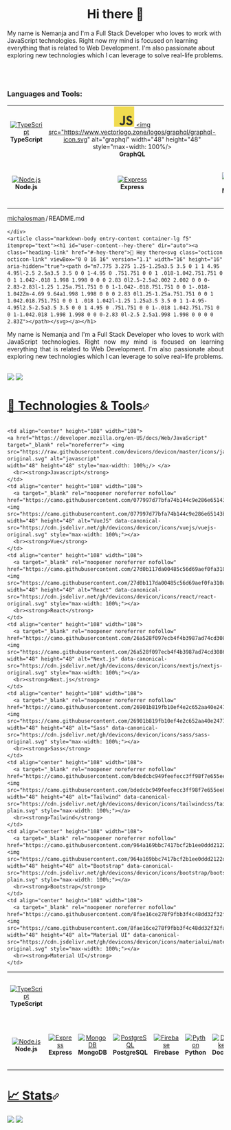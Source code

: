 <h1 align="center">Hi there 👋</h1>

<p>My name is Nemanja and I'm a Full Stack Developer who loves to work with JavaScript technologies. Right now my mind is focused on learning everything that is related to Web Development. I'm also passionate about exploring new technologies which I can leverage to solve real-life problems.</p><br><br>
<h3 align="left">Languages and Tools:</h3>
<p align="left">   
  
<table>
  <tbody><tr>
    <td align="center" height="108" width="108">
      <a target="_blank" rel="noopener noreferrer nofollow" href="https://camo.githubusercontent.com/c04208976fe84f5bfd2111ba446acf65ff373c962ed80bbf7aa028820a5bbd79/68747470733a2f2f63646e2e6a7364656c6976722e6e65742f67682f64657669636f6e732f64657669636f6e2f69636f6e732f747970657363726970742f747970657363726970742d706c61696e2e737667"><img src="https://camo.githubusercontent.com/c04208976fe84f5bfd2111ba446acf65ff373c962ed80bbf7aa028820a5bbd79/68747470733a2f2f63646e2e6a7364656c6976722e6e65742f67682f64657669636f6e732f64657669636f6e2f69636f6e732f747970657363726970742f747970657363726970742d706c61696e2e737667" width="48" height="48" alt="TypeScript" data-canonical-src="https://cdn.jsdelivr.net/gh/devicons/devicon/icons/typescript/typescript-plain.svg" style="max-width: 100%;"></a>
      <br><strong>TypeScript</strong>
    </td>
      <td align="center" height="108" width="108">
    <a href="https://developer.mozilla.org/en-US/docs/Web/JavaScript" target="_blank" rel="noreferrer"> <img src="https://raw.githubusercontent.com/devicons/devicon/master/icons/javascript/javascript-original.svg" alt="javascript" width="48" height="48" style="max-width: 100%;/>  </a>
      <br><strong>Javascript</strong>
    </td>



    
    <td align="center" height="108" width="108">
      <a target="_blank" rel="noopener noreferrer nofollow" href="https://camo.githubusercontent.com/077997d77bfa74b144c9e286e65143b4edc547dc948098491264bb2dde282d6b/68747470733a2f2f63646e2e6a7364656c6976722e6e65742f67682f64657669636f6e732f64657669636f6e2f69636f6e732f7675656a732f7675656a732d6f726967696e616c2e737667"><img src="https://camo.githubusercontent.com/077997d77bfa74b144c9e286e65143b4edc547dc948098491264bb2dde282d6b/68747470733a2f2f63646e2e6a7364656c6976722e6e65742f67682f64657669636f6e732f64657669636f6e2f69636f6e732f7675656a732f7675656a732d6f726967696e616c2e737667" width="48" height="48" alt="VueJS" data-canonical-src="https://cdn.jsdelivr.net/gh/devicons/devicon/icons/vuejs/vuejs-original.svg" style="max-width: 100%;"></a>
      <br><strong>Vue</strong>
    </td>
    <td align="center" height="108" width="108">
      <a target="_blank" rel="noopener noreferrer nofollow" href="https://camo.githubusercontent.com/27d0b117da00485c56d69aef0fa310a3f8a07abecc8aa15fa38c8b78526c60ac/68747470733a2f2f63646e2e6a7364656c6976722e6e65742f67682f64657669636f6e732f64657669636f6e2f69636f6e732f72656163742f72656163742d6f726967696e616c2e737667"><img src="https://camo.githubusercontent.com/27d0b117da00485c56d69aef0fa310a3f8a07abecc8aa15fa38c8b78526c60ac/68747470733a2f2f63646e2e6a7364656c6976722e6e65742f67682f64657669636f6e732f64657669636f6e2f69636f6e732f72656163742f72656163742d6f726967696e616c2e737667" width="48" height="48" alt="React" data-canonical-src="https://cdn.jsdelivr.net/gh/devicons/devicon/icons/react/react-original.svg" style="max-width: 100%;"></a>
      <br><strong>React</strong>
    </td>
    <td align="center" height="108" width="108">
      <a target="_blank" rel="noopener noreferrer nofollow" href="https://camo.githubusercontent.com/26a528f097ecb4f4b3987ad74cd3086870e930d85124c2a352dbde9e3cd14cb7/68747470733a2f2f63646e2e6a7364656c6976722e6e65742f67682f64657669636f6e732f64657669636f6e2f69636f6e732f6e6578746a732f6e6578746a732d6f726967696e616c2e737667"><img src="https://camo.githubusercontent.com/26a528f097ecb4f4b3987ad74cd3086870e930d85124c2a352dbde9e3cd14cb7/68747470733a2f2f63646e2e6a7364656c6976722e6e65742f67682f64657669636f6e732f64657669636f6e2f69636f6e732f6e6578746a732f6e6578746a732d6f726967696e616c2e737667" width="48" height="48" alt="Next.js" data-canonical-src="https://cdn.jsdelivr.net/gh/devicons/devicon/icons/nextjs/nextjs-original.svg" style="max-width: 100%;"></a>
      <br><strong>Next.js</strong>
    </td>
    <td align="center" height="108" width="108">
      <a target="_blank" rel="noopener noreferrer nofollow" href="https://camo.githubusercontent.com/26901b819fb10ef4e2c652aa40e24775247664d84a7597bebb66898a24dddedd/68747470733a2f2f63646e2e6a7364656c6976722e6e65742f67682f64657669636f6e732f64657669636f6e2f69636f6e732f736173732f736173732d6f726967696e616c2e737667"><img src="https://camo.githubusercontent.com/26901b819fb10ef4e2c652aa40e24775247664d84a7597bebb66898a24dddedd/68747470733a2f2f63646e2e6a7364656c6976722e6e65742f67682f64657669636f6e732f64657669636f6e2f69636f6e732f736173732f736173732d6f726967696e616c2e737667" width="48" height="48" alt="Sass" data-canonical-src="https://cdn.jsdelivr.net/gh/devicons/devicon/icons/sass/sass-original.svg" style="max-width: 100%;"></a>
      <br><strong>Sass</strong>
    </td>
    <td align="center" height="108" width="108">
      <a target="_blank" rel="noopener noreferrer nofollow" href="https://camo.githubusercontent.com/bdedcbc949feefecc3ff98f7e655ee8151b522e2f32196c648620f5366d909d5/68747470733a2f2f63646e2e6a7364656c6976722e6e65742f67682f64657669636f6e732f64657669636f6e2f69636f6e732f7461696c77696e646373732f7461696c77696e646373732d706c61696e2e737667"><img src="https://camo.githubusercontent.com/bdedcbc949feefecc3ff98f7e655ee8151b522e2f32196c648620f5366d909d5/68747470733a2f2f63646e2e6a7364656c6976722e6e65742f67682f64657669636f6e732f64657669636f6e2f69636f6e732f7461696c77696e646373732f7461696c77696e646373732d706c61696e2e737667" width="48" height="48" alt="Tailwind" data-canonical-src="https://cdn.jsdelivr.net/gh/devicons/devicon/icons/tailwindcss/tailwindcss-plain.svg" style="max-width: 100%;"></a>
      <br><strong>Tailwind</strong>
    </td>
    <td align="center" height="108" width="108">
      <a target="_blank" rel="noopener noreferrer nofollow" href="https://camo.githubusercontent.com/964a169bbc7417bcf2b1ee0ddd2122d9592a50dee693f9421428bdd11d32c18e/68747470733a2f2f63646e2e6a7364656c6976722e6e65742f67682f64657669636f6e732f64657669636f6e2f69636f6e732f626f6f7473747261702f626f6f7473747261702d706c61696e2e737667"><img src="https://camo.githubusercontent.com/964a169bbc7417bcf2b1ee0ddd2122d9592a50dee693f9421428bdd11d32c18e/68747470733a2f2f63646e2e6a7364656c6976722e6e65742f67682f64657669636f6e732f64657669636f6e2f69636f6e732f626f6f7473747261702f626f6f7473747261702d706c61696e2e737667" width="48" height="48" alt="Bootstrap" data-canonical-src="https://cdn.jsdelivr.net/gh/devicons/devicon/icons/bootstrap/bootstrap-plain.svg" style="max-width: 100%;"></a>
      <br><strong>Bootstrap</strong>
    </td>
    <td align="center" height="108" width="108">
<a href="https://graphql.org" target="_blank" rel="noreferrer"> <img src="https://www.vectorlogo.zone/logos/graphql/graphql-icon.svg" alt="graphql" width="48" height="48" style="max-width: 100%/> </a>
      <br><strong>GraphQL</strong>
    </td>
  </tr>
  <tr>
    <td align="center" height="108" width="108">
      <a target="_blank" rel="noopener noreferrer nofollow" href="https://camo.githubusercontent.com/900baefb89e187c8b32cdbb3b440d1502fe8f30a1a335cc5dc5868af0142f8b1/68747470733a2f2f63646e2e6a7364656c6976722e6e65742f67682f64657669636f6e732f64657669636f6e2f69636f6e732f6e6f64656a732f6e6f64656a732d6f726967696e616c2e737667"><img src="https://camo.githubusercontent.com/900baefb89e187c8b32cdbb3b440d1502fe8f30a1a335cc5dc5868af0142f8b1/68747470733a2f2f63646e2e6a7364656c6976722e6e65742f67682f64657669636f6e732f64657669636f6e2f69636f6e732f6e6f64656a732f6e6f64656a732d6f726967696e616c2e737667" width="48" height="48" alt="Node.js" data-canonical-src="https://cdn.jsdelivr.net/gh/devicons/devicon/icons/nodejs/nodejs-original.svg" style="max-width: 100%;"></a>
      <br><strong>Node.js</strong>
    </td>
    <td align="center" height="108" width="108">
      <a target="_blank" rel="noopener noreferrer nofollow" href="https://camo.githubusercontent.com/40756575fc2fd74b1883ea0cc5c2a49aa7048ab58286f43a121109d69a9ea160/68747470733a2f2f63646e2e6a7364656c6976722e6e65742f67682f64657669636f6e732f64657669636f6e2f69636f6e732f657870726573732f657870726573732d6f726967696e616c2e737667"><img src="https://camo.githubusercontent.com/40756575fc2fd74b1883ea0cc5c2a49aa7048ab58286f43a121109d69a9ea160/68747470733a2f2f63646e2e6a7364656c6976722e6e65742f67682f64657669636f6e732f64657669636f6e2f69636f6e732f657870726573732f657870726573732d6f726967696e616c2e737667" width="48" height="48" alt="Express" data-canonical-src="https://cdn.jsdelivr.net/gh/devicons/devicon/icons/express/express-original.svg" style="max-width: 100%;"></a>
      <br><strong>Express</strong>
    </td>
    <td align="center" height="108" width="108">
      <a target="_blank" rel="noopener noreferrer nofollow" href="https://camo.githubusercontent.com/9ebde7ca22ab3f3b4bf92d2743804ab9e581e413a16cdf3626c2092e69967d80/68747470733a2f2f63646e2e6a7364656c6976722e6e65742f67682f64657669636f6e732f64657669636f6e2f69636f6e732f6d6f6e676f64622f6d6f6e676f64622d6f726967696e616c2e737667"><img src="https://camo.githubusercontent.com/9ebde7ca22ab3f3b4bf92d2743804ab9e581e413a16cdf3626c2092e69967d80/68747470733a2f2f63646e2e6a7364656c6976722e6e65742f67682f64657669636f6e732f64657669636f6e2f69636f6e732f6d6f6e676f64622f6d6f6e676f64622d6f726967696e616c2e737667" width="48" height="48" alt="MongoDB" data-canonical-src="https://cdn.jsdelivr.net/gh/devicons/devicon/icons/mongodb/mongodb-original.svg" style="max-width: 100%;"></a>
      <br><strong>MongoDB</strong>
    </td>
    <td align="center" height="108" width="108">
      <a target="_blank" rel="noopener noreferrer nofollow" href="https://camo.githubusercontent.com/d536b9cc0c533324368535ece721f5424f28eae3ec0e6f3847408948ecacfce6/68747470733a2f2f63646e2e6a7364656c6976722e6e65742f67682f64657669636f6e732f64657669636f6e2f69636f6e732f706f737467726573716c2f706f737467726573716c2d6f726967696e616c2e737667"><img src="https://camo.githubusercontent.com/d536b9cc0c533324368535ece721f5424f28eae3ec0e6f3847408948ecacfce6/68747470733a2f2f63646e2e6a7364656c6976722e6e65742f67682f64657669636f6e732f64657669636f6e2f69636f6e732f706f737467726573716c2f706f737467726573716c2d6f726967696e616c2e737667" width="48" height="48" alt="PostgreSQL" data-canonical-src="https://cdn.jsdelivr.net/gh/devicons/devicon/icons/postgresql/postgresql-original.svg" style="max-width: 100%;"></a>
      <br><strong>PostgreSQL</strong>
    </td>
    <td align="center" height="108" width="108">
      <a target="_blank" rel="noopener noreferrer nofollow" href="https://camo.githubusercontent.com/5e264dc8fcb694c4183413c371048cfb251b0e8ee84b64a0e8ee76750718ca50/68747470733a2f2f63646e2e6a7364656c6976722e6e65742f67682f64657669636f6e732f64657669636f6e2f69636f6e732f66697265626173652f66697265626173652d706c61696e2e737667"><img src="https://camo.githubusercontent.com/5e264dc8fcb694c4183413c371048cfb251b0e8ee84b64a0e8ee76750718ca50/68747470733a2f2f63646e2e6a7364656c6976722e6e65742f67682f64657669636f6e732f64657669636f6e2f69636f6e732f66697265626173652f66697265626173652d706c61696e2e737667" width="48" height="48" alt="Firebase" data-canonical-src="https://cdn.jsdelivr.net/gh/devicons/devicon/icons/firebase/firebase-plain.svg" style="max-width: 100%;"></a>
      <br><strong>Firebase</strong>
    </td>
    <td align="center" height="108" width="108">
<a href="https://www.mysql.com/" target="_blank" rel="noreferrer"> <img src="https://raw.githubusercontent.com/devicons/devicon/master/icons/mysql/mysql-original-wordmark.svg" alt="mysql" width="40" height="40" style="max-width: 100%";/> </a>
      <br><strong>Python</strong>
    </td>
    <td align="center" height="108" width="108">
<a href="https://redis.io" target="_blank" rel="noreferrer"> <img src="https://raw.githubusercontent.com/devicons/devicon/master/icons/redis/redis-original-wordmark.svg" alt="redis" width="40" height="40" style="max-width: 100%;/> </a>
      <br><strong>Redis</strong>
    </td>
    <td align="center" height="108" width="108">
      <a target="_blank" rel="noopener noreferrer nofollow" href="https://camo.githubusercontent.com/9b70a59580f9cdb57e2083a8085cfb55614d3c145cc56ac8a3d3b81870d0f3d1/68747470733a2f2f63646e2e6a7364656c6976722e6e65742f67682f64657669636f6e732f64657669636f6e2f69636f6e732f616d617a6f6e77656273657276696365732f616d617a6f6e77656273657276696365732d6f726967696e616c2e737667"><img src="https://camo.githubusercontent.com/9b70a59580f9cdb57e2083a8085cfb55614d3c145cc56ac8a3d3b81870d0f3d1/68747470733a2f2f63646e2e6a7364656c6976722e6e65742f67682f64657669636f6e732f64657669636f6e2f69636f6e732f616d617a6f6e77656273657276696365732f616d617a6f6e77656273657276696365732d6f726967696e616c2e737667" width="48" height="48" alt="AWS" data-canonical-src="https://cdn.jsdelivr.net/gh/devicons/devicon/icons/amazonwebservices/amazonwebservices-original.svg" style="max-width: 100%;"></a>
      <br><strong>AWS</strong>
    </td>
  </tr>
</tbody></table>

  








<table>
<tbody><tr>
<div class="Box mt-4 ">
  <div class="Box-body p-4">
    <div class="d-flex flex-justify-between">
      <div class="text-mono text-small mb-3">
        <a href="/michalosman/michalosman" class="no-underline Link--primary">michalosman</a><span class="color-fg-muted d-inline-block" style="padding:0px 2px;">/</span>README<span class="color-fg-muted">.md</span>
      </div>

    </div>
    <article class="markdown-body entry-content container-lg f5" itemprop="text"><h1 id="user-content--hey-there" dir="auto"><a class="heading-link" href="#-hey-there">👋 Hey there<svg class="octicon octicon-link" viewBox="0 0 16 16" version="1.1" width="16" height="16" aria-hidden="true"><path d="m7.775 3.275 1.25-1.25a3.5 3.5 0 1 1 4.95 4.95l-2.5 2.5a3.5 3.5 0 0 1-4.95 0 .751.751 0 0 1 .018-1.042.751.751 0 0 1 1.042-.018 1.998 1.998 0 0 0 2.83 0l2.5-2.5a2.002 2.002 0 0 0-2.83-2.83l-1.25 1.25a.751.751 0 0 1-1.042-.018.751.751 0 0 1-.018-1.042Zm-4.69 9.64a1.998 1.998 0 0 0 2.83 0l1.25-1.25a.751.751 0 0 1 1.042.018.751.751 0 0 1 .018 1.042l-1.25 1.25a3.5 3.5 0 1 1-4.95-4.95l2.5-2.5a3.5 3.5 0 0 1 4.95 0 .751.751 0 0 1-.018 1.042.751.751 0 0 1-1.042.018 1.998 1.998 0 0 0-2.83 0l-2.5 2.5a1.998 1.998 0 0 0 0 2.83Z"></path></svg></a></h1>
<div align="justify" dir="auto">
    My name is Nemanja and I'm a Full Stack Developer who loves to work with JavaScript technologies. Right now my mind is focused on learning everything that is related to Web Development. I'm also passionate about exploring new technologies which I can leverage to solve real-life problems.
</div>
<p dir="auto"><br><a href="https://www.linkedin.com/in/michalosman" rel="nofollow"><img src="https://camo.githubusercontent.com/a493f6833f99fb3c85788d6d9305e6b7a42b838e5ee5d138fd9a8214a7e77472/68747470733a2f2f696d672e736869656c64732e696f2f62616467652f6c696e6b6564696e2d2532333030373742352e7376673f267374796c653d666f722d7468652d6261646765266c6f676f3d6c696e6b6564696e266c6f676f436f6c6f723d7768697465" height="25" data-canonical-src="https://img.shields.io/badge/linkedin-%230077B5.svg?&amp;style=for-the-badge&amp;logo=linkedin&amp;logoColor=white" style="max-width: 100%;"></a>
<a href="mailto:michal.osman@gmail.com"><img src="https://camo.githubusercontent.com/571384769c09e0c66b45e39b5be70f68f552db3e2b2311bc2064f0d4a9f5983b/68747470733a2f2f696d672e736869656c64732e696f2f62616467652f476d61696c2d4431343833363f7374796c653d666f722d7468652d6261646765266c6f676f3d676d61696c266c6f676f436f6c6f723d7768697465" height="25" data-canonical-src="https://img.shields.io/badge/Gmail-D14836?style=for-the-badge&amp;logo=gmail&amp;logoColor=white" style="max-width: 100%;"></a></p>
<h1 id="user-content--technologies--tools" dir="auto"><a class="heading-link" href="#-technologies--tools">🔧 Technologies &amp; Tools<svg class="octicon octicon-link" viewBox="0 0 16 16" version="1.1" width="16" height="16" aria-hidden="true"><path d="m7.775 3.275 1.25-1.25a3.5 3.5 0 1 1 4.95 4.95l-2.5 2.5a3.5 3.5 0 0 1-4.95 0 .751.751 0 0 1 .018-1.042.751.751 0 0 1 1.042-.018 1.998 1.998 0 0 0 2.83 0l2.5-2.5a2.002 2.002 0 0 0-2.83-2.83l-1.25 1.25a.751.751 0 0 1-1.042-.018.751.751 0 0 1-.018-1.042Zm-4.69 9.64a1.998 1.998 0 0 0 2.83 0l1.25-1.25a.751.751 0 0 1 1.042.018.751.751 0 0 1 .018 1.042l-1.25 1.25a3.5 3.5 0 1 1-4.95-4.95l2.5-2.5a3.5 3.5 0 0 1 4.95 0 .751.751 0 0 1-.018 1.042.751.751 0 0 1-1.042.018 1.998 1.998 0 0 0-2.83 0l-2.5 2.5a1.998 1.998 0 0 0 0 2.83Z"></path></svg></a></h1>
<table>
  <tbody><tr>
    <td align="center" height="108" width="108">
      <a target="_blank" rel="noopener noreferrer nofollow" href="https://camo.githubusercontent.com/c04208976fe84f5bfd2111ba446acf65ff373c962ed80bbf7aa028820a5bbd79/68747470733a2f2f63646e2e6a7364656c6976722e6e65742f67682f64657669636f6e732f64657669636f6e2f69636f6e732f747970657363726970742f747970657363726970742d706c61696e2e737667"><img src="https://camo.githubusercontent.com/c04208976fe84f5bfd2111ba446acf65ff373c962ed80bbf7aa028820a5bbd79/68747470733a2f2f63646e2e6a7364656c6976722e6e65742f67682f64657669636f6e732f64657669636f6e2f69636f6e732f747970657363726970742f747970657363726970742d706c61696e2e737667" width="48" height="48" alt="TypeScript" data-canonical-src="https://cdn.jsdelivr.net/gh/devicons/devicon/icons/typescript/typescript-plain.svg" style="max-width: 100%;"></a>
      <br><strong>TypeScript</strong>
    </td>

    <td align="center" height="108" width="108">
    <a href="https://developer.mozilla.org/en-US/docs/Web/JavaScript" target="_blank" rel="noreferrer"> <img src="https://raw.githubusercontent.com/devicons/devicon/master/icons/javascript/javascript-original.svg" alt="javascript"     
    width="48" height="48" style="max-width: 100%;/> </a>
      <br><strong>Javascript</strong>
    </td>
    <td align="center" height="108" width="108">
      <a target="_blank" rel="noopener noreferrer nofollow" href="https://camo.githubusercontent.com/077997d77bfa74b144c9e286e65143b4edc547dc948098491264bb2dde282d6b/68747470733a2f2f63646e2e6a7364656c6976722e6e65742f67682f64657669636f6e732f64657669636f6e2f69636f6e732f7675656a732f7675656a732d6f726967696e616c2e737667"><img src="https://camo.githubusercontent.com/077997d77bfa74b144c9e286e65143b4edc547dc948098491264bb2dde282d6b/68747470733a2f2f63646e2e6a7364656c6976722e6e65742f67682f64657669636f6e732f64657669636f6e2f69636f6e732f7675656a732f7675656a732d6f726967696e616c2e737667" width="48" height="48" alt="VueJS" data-canonical-src="https://cdn.jsdelivr.net/gh/devicons/devicon/icons/vuejs/vuejs-original.svg" style="max-width: 100%;"></a>
      <br><strong>Vue</strong>
    </td>
    <td align="center" height="108" width="108">
      <a target="_blank" rel="noopener noreferrer nofollow" href="https://camo.githubusercontent.com/27d0b117da00485c56d69aef0fa310a3f8a07abecc8aa15fa38c8b78526c60ac/68747470733a2f2f63646e2e6a7364656c6976722e6e65742f67682f64657669636f6e732f64657669636f6e2f69636f6e732f72656163742f72656163742d6f726967696e616c2e737667"><img src="https://camo.githubusercontent.com/27d0b117da00485c56d69aef0fa310a3f8a07abecc8aa15fa38c8b78526c60ac/68747470733a2f2f63646e2e6a7364656c6976722e6e65742f67682f64657669636f6e732f64657669636f6e2f69636f6e732f72656163742f72656163742d6f726967696e616c2e737667" width="48" height="48" alt="React" data-canonical-src="https://cdn.jsdelivr.net/gh/devicons/devicon/icons/react/react-original.svg" style="max-width: 100%;"></a>
      <br><strong>React</strong>
    </td>
    <td align="center" height="108" width="108">
      <a target="_blank" rel="noopener noreferrer nofollow" href="https://camo.githubusercontent.com/26a528f097ecb4f4b3987ad74cd3086870e930d85124c2a352dbde9e3cd14cb7/68747470733a2f2f63646e2e6a7364656c6976722e6e65742f67682f64657669636f6e732f64657669636f6e2f69636f6e732f6e6578746a732f6e6578746a732d6f726967696e616c2e737667"><img src="https://camo.githubusercontent.com/26a528f097ecb4f4b3987ad74cd3086870e930d85124c2a352dbde9e3cd14cb7/68747470733a2f2f63646e2e6a7364656c6976722e6e65742f67682f64657669636f6e732f64657669636f6e2f69636f6e732f6e6578746a732f6e6578746a732d6f726967696e616c2e737667" width="48" height="48" alt="Next.js" data-canonical-src="https://cdn.jsdelivr.net/gh/devicons/devicon/icons/nextjs/nextjs-original.svg" style="max-width: 100%;"></a>
      <br><strong>Next.js</strong>
    </td>
    <td align="center" height="108" width="108">
      <a target="_blank" rel="noopener noreferrer nofollow" href="https://camo.githubusercontent.com/26901b819fb10ef4e2c652aa40e24775247664d84a7597bebb66898a24dddedd/68747470733a2f2f63646e2e6a7364656c6976722e6e65742f67682f64657669636f6e732f64657669636f6e2f69636f6e732f736173732f736173732d6f726967696e616c2e737667"><img src="https://camo.githubusercontent.com/26901b819fb10ef4e2c652aa40e24775247664d84a7597bebb66898a24dddedd/68747470733a2f2f63646e2e6a7364656c6976722e6e65742f67682f64657669636f6e732f64657669636f6e2f69636f6e732f736173732f736173732d6f726967696e616c2e737667" width="48" height="48" alt="Sass" data-canonical-src="https://cdn.jsdelivr.net/gh/devicons/devicon/icons/sass/sass-original.svg" style="max-width: 100%;"></a>
      <br><strong>Sass</strong>
    </td>
    <td align="center" height="108" width="108">
      <a target="_blank" rel="noopener noreferrer nofollow" href="https://camo.githubusercontent.com/bdedcbc949feefecc3ff98f7e655ee8151b522e2f32196c648620f5366d909d5/68747470733a2f2f63646e2e6a7364656c6976722e6e65742f67682f64657669636f6e732f64657669636f6e2f69636f6e732f7461696c77696e646373732f7461696c77696e646373732d706c61696e2e737667"><img src="https://camo.githubusercontent.com/bdedcbc949feefecc3ff98f7e655ee8151b522e2f32196c648620f5366d909d5/68747470733a2f2f63646e2e6a7364656c6976722e6e65742f67682f64657669636f6e732f64657669636f6e2f69636f6e732f7461696c77696e646373732f7461696c77696e646373732d706c61696e2e737667" width="48" height="48" alt="Tailwind" data-canonical-src="https://cdn.jsdelivr.net/gh/devicons/devicon/icons/tailwindcss/tailwindcss-plain.svg" style="max-width: 100%;"></a>
      <br><strong>Tailwind</strong>
    </td>
    <td align="center" height="108" width="108">
      <a target="_blank" rel="noopener noreferrer nofollow" href="https://camo.githubusercontent.com/964a169bbc7417bcf2b1ee0ddd2122d9592a50dee693f9421428bdd11d32c18e/68747470733a2f2f63646e2e6a7364656c6976722e6e65742f67682f64657669636f6e732f64657669636f6e2f69636f6e732f626f6f7473747261702f626f6f7473747261702d706c61696e2e737667"><img src="https://camo.githubusercontent.com/964a169bbc7417bcf2b1ee0ddd2122d9592a50dee693f9421428bdd11d32c18e/68747470733a2f2f63646e2e6a7364656c6976722e6e65742f67682f64657669636f6e732f64657669636f6e2f69636f6e732f626f6f7473747261702f626f6f7473747261702d706c61696e2e737667" width="48" height="48" alt="Bootstrap" data-canonical-src="https://cdn.jsdelivr.net/gh/devicons/devicon/icons/bootstrap/bootstrap-plain.svg" style="max-width: 100%;"></a>
      <br><strong>Bootstrap</strong>
    </td>
    <td align="center" height="108" width="108">
      <a target="_blank" rel="noopener noreferrer nofollow" href="https://camo.githubusercontent.com/8fae16ce278f9fbb3f4c48dd32f32fa8507fed6c0004231fb2539d66bc933296/68747470733a2f2f63646e2e6a7364656c6976722e6e65742f67682f64657669636f6e732f64657669636f6e2f69636f6e732f6d6174657269616c75692f6d6174657269616c75692d6f726967696e616c2e737667"><img src="https://camo.githubusercontent.com/8fae16ce278f9fbb3f4c48dd32f32fa8507fed6c0004231fb2539d66bc933296/68747470733a2f2f63646e2e6a7364656c6976722e6e65742f67682f64657669636f6e732f64657669636f6e2f69636f6e732f6d6174657269616c75692f6d6174657269616c75692d6f726967696e616c2e737667" width="48" height="48" alt="Material UI" data-canonical-src="https://cdn.jsdelivr.net/gh/devicons/devicon/icons/materialui/materialui-original.svg" style="max-width: 100%;"></a>
      <br><strong>Material UI</strong>
    </td>
  </tr>
  <tr>
    <td align="center" height="108" width="108">
      <a target="_blank" rel="noopener noreferrer nofollow" href="https://camo.githubusercontent.com/900baefb89e187c8b32cdbb3b440d1502fe8f30a1a335cc5dc5868af0142f8b1/68747470733a2f2f63646e2e6a7364656c6976722e6e65742f67682f64657669636f6e732f64657669636f6e2f69636f6e732f6e6f64656a732f6e6f64656a732d6f726967696e616c2e737667"><img src="https://camo.githubusercontent.com/900baefb89e187c8b32cdbb3b440d1502fe8f30a1a335cc5dc5868af0142f8b1/68747470733a2f2f63646e2e6a7364656c6976722e6e65742f67682f64657669636f6e732f64657669636f6e2f69636f6e732f6e6f64656a732f6e6f64656a732d6f726967696e616c2e737667" width="48" height="48" alt="Node.js" data-canonical-src="https://cdn.jsdelivr.net/gh/devicons/devicon/icons/nodejs/nodejs-original.svg" style="max-width: 100%;"></a>
      <br><strong>Node.js</strong>
    </td>
    <td align="center" height="108" width="108">
      <a target="_blank" rel="noopener noreferrer nofollow" href="https://camo.githubusercontent.com/40756575fc2fd74b1883ea0cc5c2a49aa7048ab58286f43a121109d69a9ea160/68747470733a2f2f63646e2e6a7364656c6976722e6e65742f67682f64657669636f6e732f64657669636f6e2f69636f6e732f657870726573732f657870726573732d6f726967696e616c2e737667"><img src="https://camo.githubusercontent.com/40756575fc2fd74b1883ea0cc5c2a49aa7048ab58286f43a121109d69a9ea160/68747470733a2f2f63646e2e6a7364656c6976722e6e65742f67682f64657669636f6e732f64657669636f6e2f69636f6e732f657870726573732f657870726573732d6f726967696e616c2e737667" width="48" height="48" alt="Express" data-canonical-src="https://cdn.jsdelivr.net/gh/devicons/devicon/icons/express/express-original.svg" style="max-width: 100%;"></a>
      <br><strong>Express</strong>
    </td>
    <td align="center" height="108" width="108">
      <a target="_blank" rel="noopener noreferrer nofollow" href="https://camo.githubusercontent.com/9ebde7ca22ab3f3b4bf92d2743804ab9e581e413a16cdf3626c2092e69967d80/68747470733a2f2f63646e2e6a7364656c6976722e6e65742f67682f64657669636f6e732f64657669636f6e2f69636f6e732f6d6f6e676f64622f6d6f6e676f64622d6f726967696e616c2e737667"><img src="https://camo.githubusercontent.com/9ebde7ca22ab3f3b4bf92d2743804ab9e581e413a16cdf3626c2092e69967d80/68747470733a2f2f63646e2e6a7364656c6976722e6e65742f67682f64657669636f6e732f64657669636f6e2f69636f6e732f6d6f6e676f64622f6d6f6e676f64622d6f726967696e616c2e737667" width="48" height="48" alt="MongoDB" data-canonical-src="https://cdn.jsdelivr.net/gh/devicons/devicon/icons/mongodb/mongodb-original.svg" style="max-width: 100%;"></a>
      <br><strong>MongoDB</strong>
    </td>
    <td align="center" height="108" width="108">
      <a target="_blank" rel="noopener noreferrer nofollow" href="https://camo.githubusercontent.com/d536b9cc0c533324368535ece721f5424f28eae3ec0e6f3847408948ecacfce6/68747470733a2f2f63646e2e6a7364656c6976722e6e65742f67682f64657669636f6e732f64657669636f6e2f69636f6e732f706f737467726573716c2f706f737467726573716c2d6f726967696e616c2e737667"><img src="https://camo.githubusercontent.com/d536b9cc0c533324368535ece721f5424f28eae3ec0e6f3847408948ecacfce6/68747470733a2f2f63646e2e6a7364656c6976722e6e65742f67682f64657669636f6e732f64657669636f6e2f69636f6e732f706f737467726573716c2f706f737467726573716c2d6f726967696e616c2e737667" width="48" height="48" alt="PostgreSQL" data-canonical-src="https://cdn.jsdelivr.net/gh/devicons/devicon/icons/postgresql/postgresql-original.svg" style="max-width: 100%;"></a>
      <br><strong>PostgreSQL</strong>
    </td>
    <td align="center" height="108" width="108">
      <a target="_blank" rel="noopener noreferrer nofollow" href="https://camo.githubusercontent.com/5e264dc8fcb694c4183413c371048cfb251b0e8ee84b64a0e8ee76750718ca50/68747470733a2f2f63646e2e6a7364656c6976722e6e65742f67682f64657669636f6e732f64657669636f6e2f69636f6e732f66697265626173652f66697265626173652d706c61696e2e737667"><img src="https://camo.githubusercontent.com/5e264dc8fcb694c4183413c371048cfb251b0e8ee84b64a0e8ee76750718ca50/68747470733a2f2f63646e2e6a7364656c6976722e6e65742f67682f64657669636f6e732f64657669636f6e2f69636f6e732f66697265626173652f66697265626173652d706c61696e2e737667" width="48" height="48" alt="Firebase" data-canonical-src="https://cdn.jsdelivr.net/gh/devicons/devicon/icons/firebase/firebase-plain.svg" style="max-width: 100%;"></a>
      <br><strong>Firebase</strong>
    </td>
    <td align="center" height="108" width="108">
      <a target="_blank" rel="noopener noreferrer nofollow" href="https://camo.githubusercontent.com/dd8b0601cdfefe534a6a26f4c29c7f8a5fcfc315002655f519c73121f7bad8bc/68747470733a2f2f63646e2e6a7364656c6976722e6e65742f67682f64657669636f6e732f64657669636f6e2f69636f6e732f707974686f6e2f707974686f6e2d6f726967696e616c2e737667"><img src="https://camo.githubusercontent.com/dd8b0601cdfefe534a6a26f4c29c7f8a5fcfc315002655f519c73121f7bad8bc/68747470733a2f2f63646e2e6a7364656c6976722e6e65742f67682f64657669636f6e732f64657669636f6e2f69636f6e732f707974686f6e2f707974686f6e2d6f726967696e616c2e737667" width="48" height="48" alt="Python" data-canonical-src="https://cdn.jsdelivr.net/gh/devicons/devicon/icons/python/python-original.svg" style="max-width: 100%;"></a>
      <br><strong>Python</strong>
    </td>
    <td align="center" height="108" width="108">
      <a target="_blank" rel="noopener noreferrer nofollow" href="https://camo.githubusercontent.com/cbd55750b53c01dc18830d377c7364b01077e8a675a79d454a3f1ea549efe129/68747470733a2f2f63646e2e6a7364656c6976722e6e65742f67682f64657669636f6e732f64657669636f6e2f69636f6e732f646f636b65722f646f636b65722d6f726967696e616c2e737667"><img src="https://camo.githubusercontent.com/cbd55750b53c01dc18830d377c7364b01077e8a675a79d454a3f1ea549efe129/68747470733a2f2f63646e2e6a7364656c6976722e6e65742f67682f64657669636f6e732f64657669636f6e2f69636f6e732f646f636b65722f646f636b65722d6f726967696e616c2e737667" width="48" height="48" alt="Docker" data-canonical-src="https://cdn.jsdelivr.net/gh/devicons/devicon/icons/docker/docker-original.svg" style="max-width: 100%;"></a>
      <br><strong>Docker</strong>
    </td>
  </tr>
</tbody></table>
<h1 id="user-content--stats" dir="auto"><a class="heading-link" href="#-stats">📈 Stats<svg class="octicon octicon-link" viewBox="0 0 16 16" version="1.1" width="16" height="16" aria-hidden="true"><path d="m7.775 3.275 1.25-1.25a3.5 3.5 0 1 1 4.95 4.95l-2.5 2.5a3.5 3.5 0 0 1-4.95 0 .751.751 0 0 1 .018-1.042.751.751 0 0 1 1.042-.018 1.998 1.998 0 0 0 2.83 0l2.5-2.5a2.002 2.002 0 0 0-2.83-2.83l-1.25 1.25a.751.751 0 0 1-1.042-.018.751.751 0 0 1-.018-1.042Zm-4.69 9.64a1.998 1.998 0 0 0 2.83 0l1.25-1.25a.751.751 0 0 1 1.042.018.751.751 0 0 1 .018 1.042l-1.25 1.25a3.5 3.5 0 1 1-4.95-4.95l2.5-2.5a3.5 3.5 0 0 1 4.95 0 .751.751 0 0 1-.018 1.042.751.751 0 0 1-1.042.018 1.998 1.998 0 0 0-2.83 0l-2.5 2.5a1.998 1.998 0 0 0 0 2.83Z"></path></svg></a></h1>
<p dir="auto"><a target="_blank" rel="noopener noreferrer nofollow" href="https://camo.githubusercontent.com/d436fa0d29166d6f166b36b276e464864431b4b42739785ed873ab4aa1282ebf/68747470733a2f2f6769746875622d726561646d652d73746174732e76657263656c2e6170702f6170693f757365726e616d653d6d696368616c6f736d616e2673686f775f69636f6e733d74727565267468656d653d72656163742626686964655f626f726465723d74727565"><img src="https://camo.githubusercontent.com/d436fa0d29166d6f166b36b276e464864431b4b42739785ed873ab4aa1282ebf/68747470733a2f2f6769746875622d726561646d652d73746174732e76657263656c2e6170702f6170693f757365726e616d653d6d696368616c6f736d616e2673686f775f69636f6e733d74727565267468656d653d72656163742626686964655f626f726465723d74727565" data-canonical-src="https://github-readme-stats.vercel.app/api?username=michalosman&amp;show_icons=true&amp;theme=react&amp;&amp;hide_border=true" style="max-width: 100%;"></a>
<a target="_blank" rel="noopener noreferrer nofollow" href="https://camo.githubusercontent.com/6c68e68d15c9da21a536858aad729acdcd85f4971fdccf828a90b2f275eaa52f/68747470733a2f2f6769746875622d726561646d652d73747265616b2d73746174732e6865726f6b756170702e636f6d2f3f757365723d6d696368616c6f736d616e26267468656d653d72656163742626686964655f626f726465723d74727565"><img src="https://camo.githubusercontent.com/6c68e68d15c9da21a536858aad729acdcd85f4971fdccf828a90b2f275eaa52f/68747470733a2f2f6769746875622d726561646d652d73747265616b2d73746174732e6865726f6b756170702e636f6d2f3f757365723d6d696368616c6f736d616e26267468656d653d72656163742626686964655f626f726465723d74727565" data-canonical-src="https://github-readme-streak-stats.herokuapp.com/?user=michalosman&amp;&amp;theme=react&amp;&amp;hide_border=true" style="max-width: 100%;"></a>
<br>
<a target="_blank" rel="noopener noreferrer nofollow" href="https://camo.githubusercontent.com/0e98f9799bbe71b1d630c1b9bd9ff02a519d8d0e2f399ed0e3ba7a0362788645/68747470733a2f2f6b6f6d617265762e636f6d2f67687076632f3f757365726e616d653d6d696368616c6f736d616e"><img src="https://camo.githubusercontent.com/0e98f9799bbe71b1d630c1b9bd9ff02a519d8d0e2f399ed0e3ba7a0362788645/68747470733a2f2f6b6f6d617265762e636f6d2f67687076632f3f757365726e616d653d6d696368616c6f736d616e" alt="" data-canonical-src="https://komarev.com/ghpvc/?username=michalosman" style="max-width: 100%;"></a></p>
</article>
  </div>
</div>
